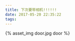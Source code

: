 ```yaml
---
title: 下次要带相机!!!!!!
date: 2017-05-20 22:35:22
tags:
---
```


{% asset_img door.jpg door %}
<!-- more -->

